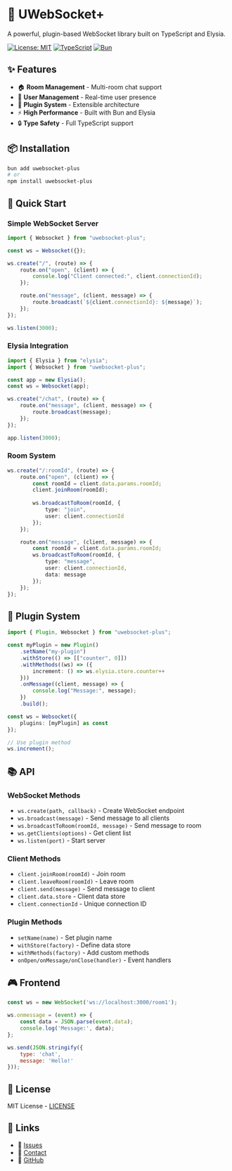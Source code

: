 # 🚀 UWebSocket+

A powerful, plugin-based WebSocket library built on TypeScript and Elysia.

[![License: MIT](https://img.shields.io/badge/License-MIT-yellow.svg)](https://opensource.org/licenses/MIT)
[![TypeScript](https://img.shields.io/badge/TypeScript-5.0+-blue.svg)](https://www.typescriptlang.org/)
[![Bun](https://img.shields.io/badge/Bun-1.2.15+-ff69b4.svg)](https://bun.sh)

## ✨ Features

- 🏠 **Room Management** - Multi-room chat support
- 👥 **User Management** - Real-time user presence
- 🔌 **Plugin System** - Extensible architecture
- ⚡ **High Performance** - Built with Bun and Elysia
- 🔒 **Type Safety** - Full TypeScript support

## 📦 Installation

```bash
bun add uwebsocket-plus
# or
npm install uwebsocket-plus
```

## 🎯 Quick Start

### Simple WebSocket Server

```typescript
import { Websocket } from "uwebsocket-plus";

const ws = Websocket({});

ws.create("/", (route) => {
    route.on("open", (client) => {
        console.log("Client connected:", client.connectionId);
    });

    route.on("message", (client, message) => {
        route.broadcast(`${client.connectionId}: ${message}`);
    });
});

ws.listen(3000);
```

### Elysia Integration

```typescript
import { Elysia } from "elysia";
import { Websocket } from "uwebsocket-plus";

const app = new Elysia();
const ws = Websocket(app);

ws.create("/chat", (route) => {
    route.on("message", (client, message) => {
        route.broadcast(message);
    });
});

app.listen(3000);
```

### Room System

```typescript
ws.create("/:roomId", (route) => {
    route.on("open", (client) => {
        const roomId = client.data.params.roomId;
        client.joinRoom(roomId);
        
        ws.broadcastToRoom(roomId, {
            type: "join",
            user: client.connectionId
        });
    });

    route.on("message", (client, message) => {
        const roomId = client.data.params.roomId;
        ws.broadcastToRoom(roomId, {
            type: "message",
            user: client.connectionId,
            data: message
        });
    });
});
```

## 🔌 Plugin System

```typescript
import { Plugin, Websocket } from "uwebsocket-plus";

const myPlugin = new Plugin()
    .setName("my-plugin")
    .withStore(() => [["counter", 0]])
    .withMethods((ws) => ({
        increment: () => ws.elysia.store.counter++
    }))
    .onMessage((client, message) => {
        console.log("Message:", message);
    })
    .build();

const ws = Websocket({
    plugins: [myPlugin] as const
});

// Use plugin method
ws.increment();
```

## 📚 API

### WebSocket Methods

- `ws.create(path, callback)` - Create WebSocket endpoint
- `ws.broadcast(message)` - Send message to all clients
- `ws.broadcastToRoom(roomId, message)` - Send message to room
- `ws.getClients(options)` - Get client list
- `ws.listen(port)` - Start server

### Client Methods

- `client.joinRoom(roomId)` - Join room
- `client.leaveRoom(roomId)` - Leave room
- `client.send(message)` - Send message to client
- `client.data.store` - Client data store
- `client.connectionId` - Unique connection ID

### Plugin Methods

- `setName(name)` - Set plugin name
- `withStore(factory)` - Define data store
- `withMethods(factory)` - Add custom methods
- `onOpen/onMessage/onClose(handler)` - Event handlers

## 🎮 Frontend

```javascript
const ws = new WebSocket('ws://localhost:3000/room1');

ws.onmessage = (event) => {
    const data = JSON.parse(event.data);
    console.log('Message:', data);
};

ws.send(JSON.stringify({
    type: 'chat',
    message: 'Hello!'
}));
```

## 📄 License

MIT License - [LICENSE](LICENSE)

## 🔗 Links

- 🐛 [Issues](https://github.com/clqu/uwebsocket-plus/issues)
- 📧 [Contact](mailto:mail@clqu.dev)
- 🌟 [GitHub](https://github.com/clqu/uwebsocket-plus)